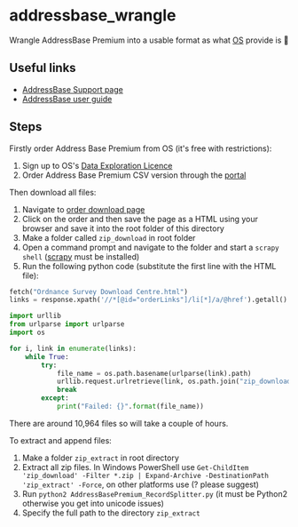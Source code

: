 # addressbase_wrangle
Wrangle AddressBase Premium into a usable format as what [OS](https://www.ordnancesurvey.co.uk/) provide is 💩

## Useful links
* [AddressBase Support page](https://www.ordnancesurvey.co.uk/business-and-government/help-and-support/products/addressbase-premium.html)
* [AddressBase user guide](https://www.ordnancesurvey.co.uk/docs/user-guides/addressbase-products-getting-started-guide.pdf)

## Steps
Firstly order Address Base Premium from OS (it's free with restrictions):

1. Sign up to OS's [Data Exploration Licence](https://www.ordnancesurvey.co.uk/business-and-government/licensing/licences/data-exploration.html)
2. Order Address Base Premium CSV version through the [portal](https://orders.ordnancesurvey.co.uk/orders/)

Then download all files:

1. Navigate to [order download page](https://www.ordnancesurvey.co.uk/orderdownload/orders)
2. Click on the order and then save the page as a HTML using your browser and save it into the root folder of this directory
3. Make a folder called `zip_download` in root folder
4. Open a command prompt and navigate to the folder and start a `scrapy shell` ([scrapy](https://scrapy.org/) must be installed)
5. Run the following python code (substitute the first line with the HTML file):

```python
fetch("Ordnance Survey Download Centre.html")
links = response.xpath('//*[@id="orderLinks"]/li[*]/a/@href').getall()

import urllib
from urlparse import urlparse
import os

for i, link in enumerate(links):
    while True:
        try:
            file_name = os.path.basename(urlparse(link).path)
            urllib.request.urlretrieve(link, os.path.join("zip_download", file_name))
            break
        except:
            print("Failed: {}".format(file_name))
```

There are around 10,964 files so will take a couple of hours.

To extract and append files:

1. Make a folder `zip_extract` in root directory
2. Extract all zip files. In Windows PowerShell use `Get-ChildItem 'zip_download' -Filter *.zip | Expand-Archive -DestinationPath 'zip_extract' -Force`, on other platforms use (? please suggest)
3. Run `python2 AddressBasePremium_RecordSplitter.py` (it must be Python2 otherwise you get into unicode issues)
4. Specify the full path to the directory `zip_extract`
